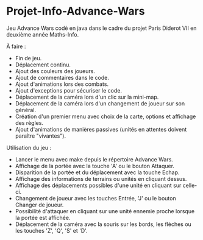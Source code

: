 # Projet-Info-Advance-Wars
Jeu Advance Wars codé en java dans le cadre du projet Paris Diderot VII en deuxième année Maths-Info.

À faire :
- Fin de jeu.
- Déplacement continu.
- Ajout des couleurs des joueurs.
- Ajout de commentaires dans le code.
- Ajout d'animations lors des combats.
- Ajout d'exceptions pour sécuriser le code.
- Déplacement de la caméra lors d'un clic sur la mini-map.
- Déplacement de la caméra lors d'un changement de joueur sur son général.
- Création d'un premier menu avec choix de la carte, options et affichage des règles.
- Ajout d'animations de manières passives (unités en attentes doivent paraître "vivantes").

Utilisation du jeu :
- Lancer le menu avec make depuis le répertoire Advance Wars.
- Affichage de la portée avec la touche 'A' ou le bouton Attaquer.
- Disparition de la portée et du déplacement avec la touche Echap.
- Affichage des informations de terrains ou unités en cliquant dessus.
- Affichage des déplacements possibles d'une unité en cliquant sur celle-ci.
- Changement de joueur avec les touches Entrée, 'J' ou le bouton Changer de joueur.
- Possibilité d'attaquer en cliquant sur une unité ennemie proche lorsque la portée est affichée.
- Déplacement de la caméra avec la souris sur les bords, les flèches ou les touches 'Z', 'Q', 'S' et 'D'.
